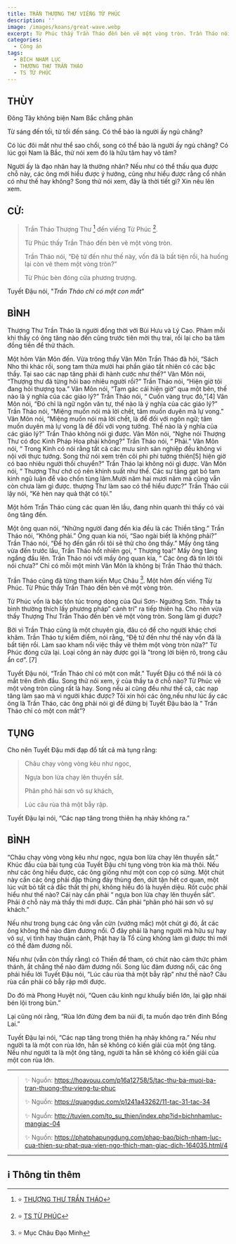 ```yaml
---
title: TRẦN THƯỢNG THƯ VIẾNG TỪ PHÚC
description: ''
image: /images/koans/great-wave.webp
excerpt: Từ Phúc thấy Trần Tháo đến bèn vẽ một vòng tròn. Trần Tháo nói, 'Đệ tử đến như thế này, vốn đã là bất tiện rồi, hà huống lại còn vẽ them một vòng tròn?'
categories:
  - Công án
tags:
  - BÍCH NHAM LỤC
  - THƯỢNG THƯ TRẦN THÁO
  - TS TỪ PHÚC
---
```


## THÙY

Đông Tây không biện
Nam Bắc chẳng phân

Từ sáng đến tối, từ tối đến sáng.
Có thể bảo là người ấy ngủ chăng?

Có lúc đôi mắt như thể sao chổi, song có thể bảo là người ấy ngủ chăng?
Có lúc gọi Nam là Bắc, thử nói xem đó là hữu tâm hay vô tâm?

Người ấy là đạo nhân hay là thường nhân? Nếu như có thể thấu qua được chỗ này, các ông mới hiểu được ý hướng, cũng như hiểu được rằng cổ nhân có như thế hay không?
Song thử nói xem, đây là thời tiết gì? Xin nêu lên xem.

## CỬ:

> Trần Tháo Thượng Thư [^1] đến viếng Từ Phúc [^2].
>
> Từ Phúc thấy Trần Tháo đến bèn vẽ một vòng tròn.
>
> Trần Tháo nói, “Đệ tử đến như thế này, vốn đã là bất tiện rồi, hà huống lại còn vẽ them một vòng tròn?”
>
> Từ Phúc bèn đóng cửa phương trượng.

Tuyết Đậu nói, "_Trần Tháo chỉ có một con mắt_"

## BÌNH

Thượng Thư Trần Tháo là người đồng thời với Bùi Hưu và Lý Cao.
Phàm mỗi khi thấy có ông tăng nào đến cũng trước tiên mời thụ trai, rồi lại cho ba tăm đồng tiền để thử thách.

Một hôm Vân Môn đến. Vừa trông thấy Vân Môn Trần Tháo đã hỏi, “Sách Nho thì khác rồi, song tam thừa mười hai phần giáo tất nhiên có các bậc thầy. Tại sao các nạp tăng phải đi hành cước như thế?” Vân Môn nói, “Thượng thư đã từng hỏi bao nhiêu người rồi?” Trần Tháo nói, “Hiện giờ tôi đang hỏi thượng tọa.” Vân Môn nói, “Tạm gác cái hiện giờ” qua một bên, thế nào là ý nghĩa của các giáo lý?” Trần Tháo nói, “ Cuốn vàng trục đỏ,”[4] Vân Môn nói, “Đó chỉ là ngữ ngôn văn tự, thế nào là ý nghĩa của các giáo lý?” Trần Tháo nói, “Miệng muốn nói mà lời chết, tâm muốn duyên mà lự vong.” Vân Môn nói, “Miệng muốn nói mà lời chết, là để đối với ngôn ngữ; tâm muốn duyên mà lự vong là để đối với vọng tưởng. Thế nào là ý nghĩa của các giáo lý?” Trần Tháo không nói gì được. Vân Môn nói, “Nghe nói Thượng Thư có đọc Kinh Pháp Hoa phải không?” Trần Tháo nói, “ Phải.” Vân Môn nói, “ Trong Kinh có nói rằng tất cả các mưu sinh sản nghiệp đều không vi nội với thực tướng. Song thử nói xem trên cõi phi phi tưởng thiên[5] hiện giờ có bao nhiêu người thối chuyển?” Trần Tháo lại không nói gì được. Vân Môn nói, “ Thượng Thư chớ có nên khinh suất như thế. Các sư tăng gạt bỏ tam kinh ngũ luận để vào chốn tùng lâm.Mười năm hai mươi năm mà cũng vẫn còn chưa làm gì được. thượng Thư làm sao có thể hiểu được?” Trần Tháo cúi lậy nói, “Kẻ hèn nay quả thật có tội.”

Một hôm Trần Tháo cùng các quan lên lầu, đang nhìn quanh thì thấy có vài ông tăng đến.

Một ông quan nói, “Những người đang đến kia đều là các Thiền tăng.”
Trần Tháo nói, “Không phải.”
Ông quan kia nói, “Sao ngài biết là không phải?”
Trần Tháo nói, “Để họ đến gần rồi tôi sẽ thử cho ông thấy.” Mấy ông tăng vừa đến trước lầu, Trần Tháo hốt nhiên gọi, “ Thượng tọa!” Mấy ông tăng ngẩng đầu lên. Trần Tháo nói với mấy ông quan kia, “ Các ông đã tin lời tôi nói chưa?” Chỉ có mỗi một mình Vân Môn là không bị Trần Tháo thử thách.

Trần Tháo cũng đã từng tham kiến Mục Châu [^6].
Một hôm đến viếng Từ Phúc.
Từ Phúc thấy Trần Tháo đến bèn vẽ một vòng tròn.

Từ Phúc vốn là bậc tôn túc trong dòng của Qui Sơn- Ngưỡng Sơn.
Thầy ta bình thường thích lấy phương pháp” cảnh trí” ra tiếp thiên hạ.
Cho nên vừa thấy Thượng Thư Trần Tháo đến bèn vẽ một vòng tròn. Song làm gì được?

Bởi vì Trần Tháo cũng là một chuyên gia, đâu có để cho người khác chơi khăm.
Trần Tháo tự kiểm điểm, nói rằng, “Đệ tử đến như thế này vốn đã là bất tiện rồi.
Làm sao kham nổi việc thầy vẽ thêm một vòng tròn nữa?” Từ Phúc đóng cửa lại.
Loại công án này được gọi là "trong lời biện rõ, trong câu ẩn cơ”. [7]

Tuyết Đậu nói, “Trần Tháo chỉ có một con mắt.” Tuyết Đậu có thể nói là có mắt trên đỉnh đầu.
Song thử nói xem, ý của thầy ta ở chỗ nào? Từ Phúc vẽ một vòng tròn cũng rất là hay. Song nếu ai cũng đều như thế cả, các nạp tăng làm sao mà vì người khác được? Tôi xin hỏi các ông,nếu như lúc ấy các ông là Trần Tháo, các ông phải nói gì để đừng bị Tuyết Đậu bảo là “ Trần Tháo chỉ có một con mắt”?

## TỤNG

Cho nên Tuyết Đậu mới đạp đổ tất cả mà tụng rằng:

> Châu chạy vòng vòng kêu như ngọc,
>
> Ngựa bon lừa chạy lên thuyền sắt.
>
> Phân phó hải sơn vô sự khách,
>
> Lúc câu rùa thả một bẫy rập.

Tuyết Đậu lại nói, “Các nạp tăng trong thiên hạ nhảy không ra.”

## BÌNH

“Châu chạy vòng vòng kêu như ngọc, ngựa bon lừa chạy lên thuyền sắt.”
Khúc đầu của bài tụng của Tuyết Đậu chỉ tụng vòng tròn kia mà thôi.
Nếu như các ông hiểu được, các ông giống như một con cọp có sừng.
Một chút này cần các ông phải đập thủng đáy thùng đen, dứt tận hết cơ quan, một lúc vứt bỏ tất cả đắc thất thị phi, không hiểu đó là huyền diệu.
Rốt cuộc phải hiểu như thế nào? Cái này cần phải “ ngựa bon lừa chạy lên thuyền sắt”.
Phải ở chỗ này mà thấy thì mới được.
Cần phải “phân phó hải sơn vô sự khách.”

Nếu như trong bụng các ông vẫn cừn (vướng mắc) một chút gì đó, ắt các ông không thể nào đảm đương nổi.
Ở đây phải là hạng người mà hữu sự hay vô sự, vị tình hay thuận cảnh, Phật hay là Tổ cũng không làm gì được thì mới có thể đảm đương nỗi.

Nếu như (vẫn còn thấy rằng) có Thiền để tham, có chút nào cảm thức phàm thánh, ắt chẳng thể nào đảm đương nổi.
Song lúc đảm đương nổi, các ông phải hiểu lời Tuyết Đậu nói, “Lúc câu rùa thả một bẫy rập” như thế nào? Câu rùa cần phải có bẫy rập mới được.

Do đó mà Phong Huyệt nói, “Quen câu kình ngư khuấy biển lớn, lại gặp nhái bén lội trong bùn.”

Lại cũng nói rằng, “Rùa lớn đừng đem ba núi đi, ta muốn dạo trên đỉnh Bồng Lai.”

Tuyết Đậu lại nói, “Các nạp tăng trong thiên hạ nhảy không ra.”
Nếu như người ta là một con rùa lớn, hẳn sẽ không có kiến giải của một ông tăng.
Nếu như người ta là một ông tăng, người ta hẳn sẽ không có kiến giải của một con rùa lớn.

<hr class="blog-rule" />

> ✨ Nguồn: https://hoavouu.com/p16a12758/5/tac-thu-ba-muoi-ba-tran-thuong-thu-vieng-tu-phuc
>
> ✨ Nguồn: https://quangduc.com/p1241a43262/11-tac-31-tac-34
>
> ✨ Nguồn: http://tuvien.com/to_su_thien/index.php?id=bichnhamluc-mangiac-04
>
> ✨ Nguồn: https://phatphapungdung.com/phap-bao/bich-nham-luc-cua-thien-su-phat-qua-vien-ngo-thich-man-giac-dich-164035.html/4

<hr class="blog-rule" />

## ℹ️ Thông tin thêm

[^1]: ⭐️ <a href="https://blog.phapthihoi.org/gt-family/ts-tran-thao/" target="_blank">THƯỢNG THƯ TRẦN THÁO</a>

[^2]: ⭐️ <a href="https://blog.phapthihoi.org/gt-member/ts-tu-phuc/" target="_blank">TS TỪ PHÚC</a>

[^6]: ⭐️ Mục Châu Đạo Minh

[^7]: ⭐️ "trong lời biện rõ, trong câu ẩn cơ"
